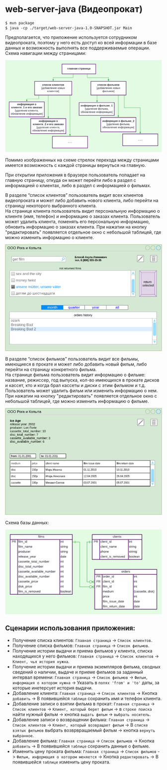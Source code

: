 # web-server-java (Видеопрокат)

```
$ mvn package
$ java -cp ./target/web-server-java-1.0-SNAPSHOT.jar Main
```

Предполагается, что приложение используется сотрудником видеопроката, поэтому у него есть доступ ко всей информации в базе данных и возможность выполнять все поддерживаемые операции.  
Схема навигации между страницами:

![Alt text](./Images/pages.png)

Помимо изображенных на схеме стрелок перехода между страницами имеется возможность с каждой страницы вернуться на главную.

При открытии приложения в браузере пользователь попадает на главную страницу, откуда он может перейти либо в раздел с информацией о клиентах, либо в раздел с информацией о фильмах.

В разделе “список клиентов” пользователь видит всех клиентов видеопроката и может либо добавить нового клиента, либо перейти на страницу некоторого выбранного клиента.   
На странице клиента пользователь видит персональную информацию о клиенте (имя, телефон) и информацию о заказах клиента. Пользователь может удалить клиента, поменять его персональную информацию, обновить информацию о заказах клиента. При нажатии на кнопку "редактировать" появляется отдельное окно с небольшой таблицей, где можно изменить информацию о клиенте.

![Alt text](./Images/client.png)

В разделе “список фильмов” пользователь видит все фильмы, имеющиеся в прокате и может либо добавить новый фильм, либо перейти на страницу конкретного фильма.  
На странице фильма пользователь видит информацию о фильме: название, режиссер, год выпуска, кол-во имеющихся в прокате дисков и кассет, кто и когда брал кассеты и диски с этим фильмом и т.д. Пользователь может удалить фильм или изменить информацию о нем. При нажатии на кнопку "редактировать" появляется отдельное окно с небольшой таблицей, где можно изменить информацию о фильме.

![Alt text](./Images/films.png)

Схема базы данных:

![Alt text](./Images/bd.png)

## Сценарии использования приложения:
- Получение списка клиентов: `Главная страница` -> `Список клиентов`.
- Получение списка фильмов: `Главная страница` -> `Список фильмов`.
- Получение истории выдачи и приема фильмов у клиента, списка находящихся у него фильмов: `Главная страница` -> `Список клиентов` -> `Клиент, чья история нужна`.
- Получение истории выдачи и приема экземпляров фильма, сводных сведений о наличии, выдаче и приеме фильмов за заданный интервал времени: `Главная страница` -> `Список фильмов` -> `Фильм, информация о котором нужна` -> Указать в `полях 'from' и 'to'` даты, за которые инетерсует история выдачи.
- Добавление клиента: `Главная страница` -> `Список клиентов` -> Кнопка `добавить` -> В появившейся `таблице` сохранить имя и телефон клиента.
- Добавление записи о взятии фильма в прокат: `Главная страница` -> `Список клиентов` -> `Клиент, который берет фильм` -> в `строке поиска` найти нужный фильм -> кнопка `выдать фильм` -> `выбрать носитель`.
- Добавление записи о возвращении фильма: `Главная страница` -> `Список клиентов` -> `Клиент, который возвращает фильм` -> В `списке взятых фильмов` выбрать возврвращаемый фильм -> кнопка `вернуть выбранное`.
- Добавление фильма: `Главная страница` -> `Список фильмов` -> Кнопка `добавить` -> В появившейся `таблице` сохранить данные о фильме.
- Изменить цену проката фильма: `Главная страница` -> `Список фильмов` -> `Фильм, информация о котором меняется` -> Кнопка `редактировать` -> В появившейся `таблице` изменить цену проката.
